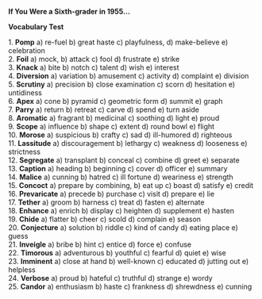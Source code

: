 **If You Were a Sixth-grader in 1955…**

**Vocabulary Test**

1\. **Pomp** 	a) re-fuel b) great haste c) playfulness, d) make-believe e) celebration  
2\. **Foil** 	a) mock, b) attack c) fool d) frustrate e) strike   
3\. **Knack**	a) bite b) notch c) talent d) wish e) interest   
4\. **Diversion**	a) variation b) amusement c) activity d) complaint e) division   
5\. **Scrutiny** 	a) precision b) close examination c) scorn d) hesitation e) untidiness   
6\. **Apex** 	a) cone b) pyramid c) geometric form d) summit e) graph   
7\. **Parry** 	a) return b) retreat c) carve d) spend e) turn aside   
8\. **Aromatic** a) fragrant b) medicinal c) soothing d) light e) proud   
9\. **Scope** 	a) influence b) shape c) extent d) round bowl e) flight   
10\. **Morose**	a) suspicious b) crafty c) sad d) ill-humored d) righteous   
11\. **Lassitude** a) discouragement b) lethargy c) weakness d) looseness e) strictness   
12\. **Segregate** a) transplant b) conceal c) combine d) greet e) separate   
13\. **Caption** 	a) heading b) beginning c) cover d) officer e) summary   
14\. **Malice** 	a) cunning b) hatred c) ill fortune d) weariness e) strength   
15\. **Concoct** a) prepare by combining, b) eat up c) boast d) satisfy e) credit   
16\. **Prevaricate** a) precede b) purchase c) visit d) prepare e) lie   
17\. **Tether** 	a) groom b) harness c) treat d) fasten e) alternate   
18\. **Enhance** a) enrich b) display c) heighten d) supplement e) hasten   
19\. **Chide** 	a) flatter b) cheer c) scold d) complain e) season   
20\. **Conjecture** a) solution b) riddle c) kind of candy d) eating place e) guess   
21\. **Inveigle** a) bribe b) hint c) entice d) force e) confuse   
22\. **Timorous** a) adventurous b) youthful c) fearful d) quiet e) wise   
23\. **Imminent** a) close at hand b) well-known c) educated d) jutting out e) helpless   
24\. **Verbose** a) proud b) hateful c) truthful d) strange e) wordy   
25\. **Candor** 	a) enthusiasm b) haste c) frankness d) shrewdness e) cunning